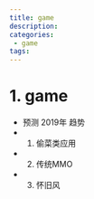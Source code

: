 ```yaml
---
title: game
description:
categories:
 - game
tags:
---
```


# 1. game
- 预测 2019年 趋势
- 1. 偷菜类应用
- 2. 传统MMO
- 3. 怀旧风